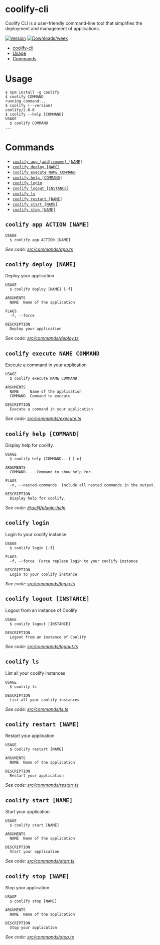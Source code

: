 # coolify-cli

Coolify CLI is a user-friendly command-line tool that simplifies the deployment and management of applications.

[![Version](https://img.shields.io/npm/v/coolify-cli.svg)](https://npmjs.org/package/coolify-cli)
[![Downloads/week](https://img.shields.io/npm/dw/coolify-cli.svg)](https://npmjs.org/package/coolify-cli)

<!-- toc -->

-   [coolify-cli](#coolify-cli)
-   [Usage](#usage)
-   [Commands](#commands)
<!-- tocstop -->

# Usage

<!-- usage -->

```sh-session
$ npm install -g coolify
$ coolify COMMAND
running command...
$ coolify (--version)
coolify/2.0.0
$ coolify --help [COMMAND]
USAGE
  $ coolify COMMAND
...
```

<!-- usagestop -->

# Commands

<!-- commands -->

-   [`coolify app [add|remove] [NAME]`](#coolify-app-action-name)
-   [`coolify deploy [NAME]`](#coolify-deploy-name)
-   [`coolify execute NAME COMMAND`](#coolify-execute-name-command)
-   [`coolify help [COMMAND]`](#coolify-help-command)
-   [`coolify login`](#coolify-login)
-   [`coolify logout [INSTANCE]`](#coolify-logout-instance)
-   [`coolify ls`](#coolify-ls)
-   [`coolify restart [NAME]`](#coolify-restart-name)
-   [`coolify start [NAME]`](#coolify-start-name)
-   [`coolify stop [NAME]`](#coolify-stop-name)

## `coolify app ACTION [NAME]`

```
USAGE
  $ coolify app ACTION [NAME]
```

_See code: [src/commands/app.ts](https://github.com/Luca-Sordetti/coolify-cli/blob/v1.0.3/src/commands/app.ts)_

## `coolify deploy [NAME]`

Deploy your application

```
USAGE
  $ coolify deploy [NAME] [-f]

ARGUMENTS
  NAME  Name of the application

FLAGS
  -f, --force

DESCRIPTION
  Deploy your application
```

_See code: [src/commands/deploy.ts](https://github.com/Luca-Sordetti/coolify-cli/blob/v1.0.3/src/commands/deploy.ts)_

## `coolify execute NAME COMMAND`

Execute a command in your application

```
USAGE
  $ coolify execute NAME COMMAND

ARGUMENTS
  NAME     Name of the application
  COMMAND  Command to execute

DESCRIPTION
  Execute a command in your application
```

_See code: [src/commands/execute.ts](https://github.com/Luca-Sordetti/coolify-cli/blob/v1.0.3/src/commands/execute.ts)_

## `coolify help [COMMAND]`

Display help for coolify.

```
USAGE
  $ coolify help [COMMAND...] [-n]

ARGUMENTS
  COMMAND...  Command to show help for.

FLAGS
  -n, --nested-commands  Include all nested commands in the output.

DESCRIPTION
  Display help for coolify.
```

_See code: [@oclif/plugin-help](https://github.com/oclif/plugin-help/blob/v6.2.11/src/commands/help.ts)_

## `coolify login`

Login to your coolify instance

```
USAGE
  $ coolify login [-f]

FLAGS
  -f, --force  Force replace login to your coolify instance

DESCRIPTION
  Login to your coolify instance
```

_See code: [src/commands/login.ts](https://github.com/Luca-Sordetti/coolify-cli/blob/v1.0.3/src/commands/login.ts)_

## `coolify logout [INSTANCE]`

Logout from an instance of Coolify

```
USAGE
  $ coolify logout [INSTANCE]

DESCRIPTION
  Logout from an instance of Coolify
```

_See code: [src/commands/logout.ts](https://github.com/Luca-Sordetti/coolify-cli/blob/v1.0.3/src/commands/logout.ts)_

## `coolify ls`

List all your coolify instances

```
USAGE
  $ coolify ls

DESCRIPTION
  List all your coolify instances
```

_See code: [src/commands/ls.ts](https://github.com/Luca-Sordetti/coolify-cli/blob/v1.0.3/src/commands/ls.ts)_

## `coolify restart [NAME]`

Restart your application

```
USAGE
  $ coolify restart [NAME]

ARGUMENTS
  NAME  Name of the application

DESCRIPTION
  Restart your application
```

_See code: [src/commands/restart.ts](https://github.com/Luca-Sordetti/coolify-cli/blob/v1.0.3/src/commands/restart.ts)_

## `coolify start [NAME]`

Start your application

```
USAGE
  $ coolify start [NAME]

ARGUMENTS
  NAME  Name of the application

DESCRIPTION
  Start your application
```

_See code: [src/commands/start.ts](https://github.com/Luca-Sordetti/coolify-cli/blob/v1.0.3/src/commands/start.ts)_

## `coolify stop [NAME]`

Stop your application

```
USAGE
  $ coolify stop [NAME]

ARGUMENTS
  NAME  Name of the application

DESCRIPTION
  Stop your application
```

_See code: [src/commands/stop.ts](https://github.com/Luca-Sordetti/coolify-cli/blob/v1.0.3/src/commands/stop.ts)_

<!-- commandsstop -->
